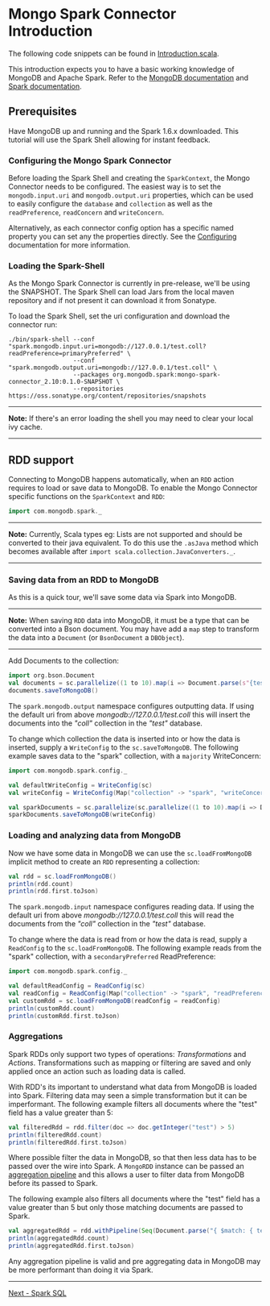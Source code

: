 # Mongo Spark Connector Introduction

The following code snippets can be found in [Introduction.scala](../examples/src/test/scala/tour/Introduction.scala).

This introduction expects you to have a basic working knowledge of MongoDB and Apache Spark. Refer to the 
[MongoDB documentation](https://docs.mongodb.org/) and [Spark documentation](https://spark.apache.org/docs/latest/).

## Prerequisites

Have MongoDB up and running and the Spark 1.6.x downloaded. This tutorial will use the Spark Shell allowing for instant feedback.

### Configuring the Mongo Spark Connector

Before loading the Spark Shell and creating the `SparkContext`, the Mongo Connector needs to be configured.  The easiest way is to set 
the `mongodb.input.uri` and `mongodb.output.uri` properties, which can be used to easily configure the `database` and `collection` as well as 
the `readPreference`, `readConcern` and `writeConcern`. 

Alternatively, as each connector config option has a specific named property you can set any the properties directly. See the 
[Configuring](2-configuring.md) documentation for more information.

### Loading the Spark-Shell
As the Mongo Spark Connector is currently in pre-release, we'll be using the SNAPSHOT.  The Spark Shell can load Jars from the local maven 
repository and if not present it can download it from Sonatype. 

To load the Spark Shell, set the uri configuration and download the connector run:

```
./bin/spark-shell --conf "spark.mongodb.input.uri=mongodb://127.0.0.1/test.coll?readPreference=primaryPreferred" \
                  --conf "spark.mongodb.output.uri=mongodb://127.0.0.1/test.coll" \
                  --packages org.mongodb.spark:mongo-spark-connector_2.10:0.1.0-SNAPSHOT \
                  --repositories https://oss.sonatype.org/content/repositories/snapshots
```

------
**Note:** If there's an error loading the shell you may need to clear your local ivy cache. 

------


## RDD support

Connecting to MongoDB happens automatically, when an `RDD` action requires to load or save data to MongoDB.
To enable the Mongo Connector specific functions on the `SparkContext` and `RDD`:

```scala
import com.mongodb.spark._
```

------
**Note:** Currently, Scala types eg: Lists are not supported and should be converted to their java equivalent.
To do this use the `.asJava` method which becomes available after `import scala.collection.JavaConverters._`. 

------

### Saving data from an RDD to MongoDB

As this is a quick tour, we'll save some data via Spark into MongoDB.

------
**Note:** When saving `RDD` data into MongoDB, it must be a type that can be converted into a Bson document. 
You may have add a `map` step to transform the data into a `Document` (or `BsonDocument` a `DBObject`).

------

Add Documents to the collection:

```scala
import org.bson.Document
val documents = sc.parallelize((1 to 10).map(i => Document.parse(s"{test: $i}")))
documents.saveToMongoDB()
```

The `spark.mongodb.output` namespace configures outputting data. If using the default uri from above 
*mongodb://127.0.0.1/test.coll* this will insert the documents into the *"coll"* collection in the *"test"* database.

To change which collection the data is inserted into or how the data is inserted, supply a `WriteConfig` to the `sc.saveToMongoDB`. 
The following example saves data to the "spark" collection, with a `majority` WriteConcern:
                                                                                                                             
```scala
import com.mongodb.spark.config._

val defaultWriteConfig = WriteConfig(sc)
val writeConfig = WriteConfig(Map("collection" -> "spark", "writeConcern.w" -> "majority"), Some(defaultWriteConfig))

val sparkDocuments = sc.parallelize(sc.parallelize((1 to 10).map(i => Document.parse(s"{spark: $i}"))))
sparkDocuments.saveToMongoDB(writeConfig)
```

### Loading and analyzing data from MongoDB

Now we have some data in MongoDB we can use the `sc.loadFromMongoDB` implicit method to create an `RDD` representing a collection:

```scala
val rdd = sc.loadFromMongoDB()
println(rdd.count)
println(rdd.first.toJson)
```

The `spark.mongodb.input` namespace configures reading data. If using the default uri from above 
*mongodb://127.0.0.1/test.coll* this will read the documents from the *"coll"* collection in the *"test"* database.

To change where the data is read from or how the data is read, supply a `ReadConfig` to the `sc.loadFromMongoDB`. 
The following example reads from the "spark" collection, with a `secondaryPreferred` ReadPreference:
                                                                                                                             
```scala
import com.mongodb.spark.config._

val defaultReadConfig = ReadConfig(sc)
val readConfig = ReadConfig(Map("collection" -> "spark", "readPreference.name" -> "secondaryPreferred"), Some(defaultReadConfig))
val customRdd = sc.loadFromMongoDB(readConfig = readConfig)
println(customRdd.count)
println(customRdd.first.toJson)
```

### Aggregations

Spark RDDs only support two types of operations: *Transformations* and *Actions*. 
Transformations such as mapping or filtering are saved and only applied once an action such as loading data is called.

With RDD's its important to understand what data from MongoDB is loaded into Spark. Filtering data may seen a simple transformation but it 
can be imperformant. The following example filters all documents where the "test" field has a value greater than 5:

```scala
val filteredRdd = rdd.filter(doc => doc.getInteger("test") > 5)
println(filteredRdd.count)
println(filteredRdd.first.toJson)
```

Where possible filter the data in MongoDB, so that then less data has to be passed over the wire into Spark.  A `MongoRDD` instance can be 
passed an [aggregation pipeline](https://docs.mongodb.org/manual/core/aggregation-pipeline/) and this allows a user to filter data from 
MongoDB before its passed to Spark.

The following example also filters all documents where the "test" field has a value greater than 5 but only those matching documents are 
passed to Spark.

```scala
val aggregatedRdd = rdd.withPipeline(Seq(Document.parse("{ $match: { test : { $gt : 5 } } }")))
println(aggregatedRdd.count)
println(aggregatedRdd.first.toJson)
```
Any aggregation pipeline is valid and pre aggregating data in MongoDB may be more performant than doing it via Spark.

-----

[Next - Spark SQL](1-sparkSQL.md)
